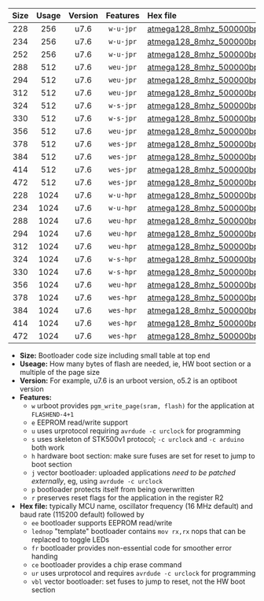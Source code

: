|Size|Usage|Version|Features|Hex file|
|:-:|:-:|:-:|:-:|:--|
|228|256|u7.6|`w-u-jpr`|[atmega128_8mhz_500000bps_ur_vbl.hex](https://raw.githubusercontent.com/stefanrueger/urboot/main/atmega128_8mhz_500000bps_ur_vbl.hex)|
|234|256|u7.6|`w-u-jpr`|[atmega128_8mhz_500000bps_lednop_ur_vbl.hex](https://raw.githubusercontent.com/stefanrueger/urboot/main/atmega128_8mhz_500000bps_lednop_ur_vbl.hex)|
|252|256|u7.6|`w-u-jpr`|[atmega128_8mhz_500000bps_lednop_fr_ur_vbl.hex](https://raw.githubusercontent.com/stefanrueger/urboot/main/atmega128_8mhz_500000bps_lednop_fr_ur_vbl.hex)|
|288|512|u7.6|`weu-jpr`|[atmega128_8mhz_500000bps_ee_ur_vbl.hex](https://raw.githubusercontent.com/stefanrueger/urboot/main/atmega128_8mhz_500000bps_ee_ur_vbl.hex)|
|294|512|u7.6|`weu-jpr`|[atmega128_8mhz_500000bps_ee_lednop_ur_vbl.hex](https://raw.githubusercontent.com/stefanrueger/urboot/main/atmega128_8mhz_500000bps_ee_lednop_ur_vbl.hex)|
|312|512|u7.6|`weu-jpr`|[atmega128_8mhz_500000bps_ee_lednop_fr_ur_vbl.hex](https://raw.githubusercontent.com/stefanrueger/urboot/main/atmega128_8mhz_500000bps_ee_lednop_fr_ur_vbl.hex)|
|324|512|u7.6|`w-s-jpr`|[atmega128_8mhz_500000bps_vbl.hex](https://raw.githubusercontent.com/stefanrueger/urboot/main/atmega128_8mhz_500000bps_vbl.hex)|
|330|512|u7.6|`w-s-jpr`|[atmega128_8mhz_500000bps_lednop_vbl.hex](https://raw.githubusercontent.com/stefanrueger/urboot/main/atmega128_8mhz_500000bps_lednop_vbl.hex)|
|356|512|u7.6|`weu-jpr`|[atmega128_8mhz_500000bps_ee_lednop_fr_ce_ur_vbl.hex](https://raw.githubusercontent.com/stefanrueger/urboot/main/atmega128_8mhz_500000bps_ee_lednop_fr_ce_ur_vbl.hex)|
|378|512|u7.6|`wes-jpr`|[atmega128_8mhz_500000bps_ee_vbl.hex](https://raw.githubusercontent.com/stefanrueger/urboot/main/atmega128_8mhz_500000bps_ee_vbl.hex)|
|384|512|u7.6|`wes-jpr`|[atmega128_8mhz_500000bps_ee_lednop_vbl.hex](https://raw.githubusercontent.com/stefanrueger/urboot/main/atmega128_8mhz_500000bps_ee_lednop_vbl.hex)|
|414|512|u7.6|`wes-jpr`|[atmega128_8mhz_500000bps_ee_lednop_fr_vbl.hex](https://raw.githubusercontent.com/stefanrueger/urboot/main/atmega128_8mhz_500000bps_ee_lednop_fr_vbl.hex)|
|472|512|u7.6|`wes-jpr`|[atmega128_8mhz_500000bps_ee_lednop_fr_ce_vbl.hex](https://raw.githubusercontent.com/stefanrueger/urboot/main/atmega128_8mhz_500000bps_ee_lednop_fr_ce_vbl.hex)|
|228|1024|u7.6|`w-u-hpr`|[atmega128_8mhz_500000bps_ur.hex](https://raw.githubusercontent.com/stefanrueger/urboot/main/atmega128_8mhz_500000bps_ur.hex)|
|234|1024|u7.6|`w-u-hpr`|[atmega128_8mhz_500000bps_lednop_ur.hex](https://raw.githubusercontent.com/stefanrueger/urboot/main/atmega128_8mhz_500000bps_lednop_ur.hex)|
|288|1024|u7.6|`weu-hpr`|[atmega128_8mhz_500000bps_ee_ur.hex](https://raw.githubusercontent.com/stefanrueger/urboot/main/atmega128_8mhz_500000bps_ee_ur.hex)|
|294|1024|u7.6|`weu-hpr`|[atmega128_8mhz_500000bps_ee_lednop_ur.hex](https://raw.githubusercontent.com/stefanrueger/urboot/main/atmega128_8mhz_500000bps_ee_lednop_ur.hex)|
|312|1024|u7.6|`weu-hpr`|[atmega128_8mhz_500000bps_ee_lednop_fr_ur.hex](https://raw.githubusercontent.com/stefanrueger/urboot/main/atmega128_8mhz_500000bps_ee_lednop_fr_ur.hex)|
|324|1024|u7.6|`w-s-hpr`|[atmega128_8mhz_500000bps.hex](https://raw.githubusercontent.com/stefanrueger/urboot/main/atmega128_8mhz_500000bps.hex)|
|330|1024|u7.6|`w-s-hpr`|[atmega128_8mhz_500000bps_lednop.hex](https://raw.githubusercontent.com/stefanrueger/urboot/main/atmega128_8mhz_500000bps_lednop.hex)|
|356|1024|u7.6|`weu-hpr`|[atmega128_8mhz_500000bps_ee_lednop_fr_ce_ur.hex](https://raw.githubusercontent.com/stefanrueger/urboot/main/atmega128_8mhz_500000bps_ee_lednop_fr_ce_ur.hex)|
|378|1024|u7.6|`wes-hpr`|[atmega128_8mhz_500000bps_ee.hex](https://raw.githubusercontent.com/stefanrueger/urboot/main/atmega128_8mhz_500000bps_ee.hex)|
|384|1024|u7.6|`wes-hpr`|[atmega128_8mhz_500000bps_ee_lednop.hex](https://raw.githubusercontent.com/stefanrueger/urboot/main/atmega128_8mhz_500000bps_ee_lednop.hex)|
|414|1024|u7.6|`wes-hpr`|[atmega128_8mhz_500000bps_ee_lednop_fr.hex](https://raw.githubusercontent.com/stefanrueger/urboot/main/atmega128_8mhz_500000bps_ee_lednop_fr.hex)|
|472|1024|u7.6|`wes-hpr`|[atmega128_8mhz_500000bps_ee_lednop_fr_ce.hex](https://raw.githubusercontent.com/stefanrueger/urboot/main/atmega128_8mhz_500000bps_ee_lednop_fr_ce.hex)|

- **Size:** Bootloader code size including small table at top end
- **Useage:** How many bytes of flash are needed, ie, HW boot section or a multiple of the page size
- **Version:** For example, u7.6 is an urboot version, o5.2 is an optiboot version
- **Features:**
  + `w` urboot provides `pgm_write_page(sram, flash)` for the application at `FLASHEND-4+1`
  + `e` EEPROM read/write support
  + `u` uses urprotocol requiring `avrdude -c urclock` for programming
  + `s` uses skeleton of STK500v1 protocol; `-c urclock` and `-c arduino` both work
  + `h` hardware boot section: make sure fuses are set for reset to jump to boot section
  + `j` vector bootloader: uploaded applications *need to be patched externally*, eg, using `avrdude -c urclock`
  + `p` bootloader protects itself from being overwritten
  + `r` preserves reset flags for the application in the register R2
- **Hex file:** typically MCU name, oscillator frequency (16 MHz default) and baud rate (115200 default) followed by
  + `ee` bootloader supports EEPROM read/write
  + `lednop` "template" bootloader contains `mov rx,rx` nops that can be replaced to toggle LEDs
  + `fr` bootloader provides non-essential code for smoother error handing
  + `ce` bootloader provides a chip erase command
  + `ur` uses urprotocol and requires `avrdude -c urclock` for programming
  + `vbl` vector bootloader: set fuses to jump to reset, not the HW boot section
